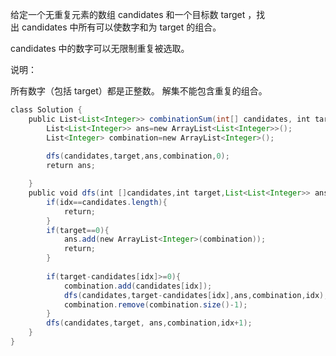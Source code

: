
给定一个无重复元素的数组 candidates 和一个目标数 target ，找出 candidates 中所有可以使数字和为 target 的组合。

candidates 中的数字可以无限制重复被选取。

说明：

所有数字（包括 target）都是正整数。
解集不能包含重复的组合。 
```java
class Solution {
    public List<List<Integer>> combinationSum(int[] candidates, int target) {
        List<List<Integer>> ans=new ArrayList<List<Integer>>();
        List<Integer> combination=new ArrayList<Integer>();
        
        dfs(candidates,target,ans,combination,0);
        return ans;

    }
    public void dfs(int []candidates,int target,List<List<Integer>> ans,List<Integer> combination,int idx){
        if(idx==candidates.length){
            return;
        }
        if(target==0){
            ans.add(new ArrayList<Integer>(combination));
            return;
        }
        
        if(target-candidates[idx]>=0){
            combination.add(candidates[idx]);
            dfs(candidates,target-candidates[idx],ans,combination,idx);
            combination.remove(combination.size()-1);
        }
        dfs(candidates,target, ans,combination,idx+1);
    }
}
```
